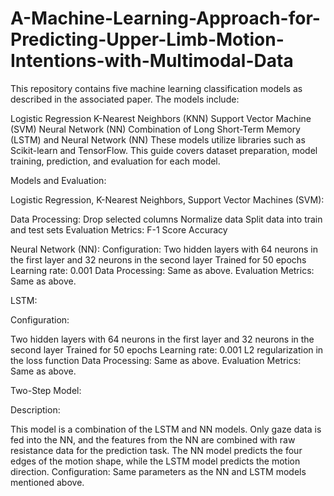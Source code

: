# A-Machine-Learning-Approach-for-Predicting-Upper-Limb-Motion-Intentions-with-Multimodal-Data

This repository contains five machine learning classification models as described in the associated paper. The models include:

Logistic Regression
K-Nearest Neighbors (KNN)
Support Vector Machine (SVM)
Neural Network (NN)
Combination of Long Short-Term Memory (LSTM) and Neural Network (NN)
These models utilize libraries such as Scikit-learn and TensorFlow. This guide covers dataset preparation, model training, prediction, and evaluation for each model.

Models and Evaluation:

Logistic Regression, K-Nearest Neighbors, Support Vector Machines (SVM):

Data Processing:
Drop selected columns
Normalize data
Split data into train and test sets
Evaluation Metrics:
F-1 Score
Accuracy

Neural Network (NN):
Configuration:
Two hidden layers with 64 neurons in the first layer and 32 neurons in the second layer
Trained for 50 epochs
Learning rate: 0.001
Data Processing: Same as above.
Evaluation Metrics: Same as above.

LSTM:

Configuration:

Two hidden layers with 64 neurons in the first layer and 32 neurons in the second layer
Trained for 50 epochs
Learning rate: 0.001
L2 regularization in the loss function
Data Processing: Same as above.
Evaluation Metrics: Same as above.

Two-Step Model:

Description:

This model is a combination of the LSTM and NN models. Only gaze data is fed into the NN, and the features from the NN are combined with raw resistance data for the prediction task.
The NN model predicts the four edges of the motion shape, while the LSTM model predicts the motion direction.
Configuration: Same parameters as the NN and LSTM models mentioned above.






